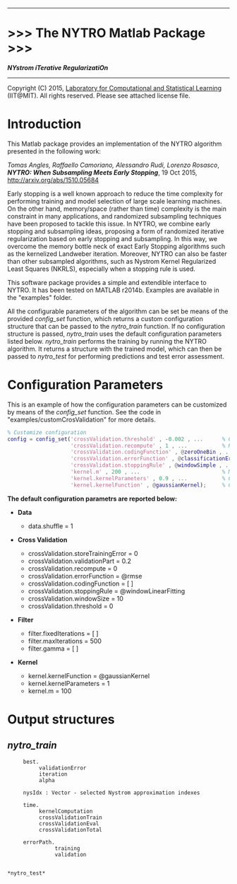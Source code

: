 
-------------------------------------
\>\>\> The NYTRO Matlab Package  \>\>\> 
========================
***NYstrom iTerative RegularizatiOn***

-------------------------------------


Copyright (C) 2015, [Laboratory for Computational and Statistical Learning](http://lcsl.mit.edu/#/home) (IIT@MIT).
All rights reserved.
Please see attached license file.

Introduction
============

This Matlab package provides an implementation of the NYTRO algorithm presented in the following work:

*Tomas Angles, Raffaello Camoriano, Alessandro Rudi, Lorenzo Rosasco*, ***NYTRO: When Subsampling Meets Early Stopping***,
19 Oct 2015,
http://arxiv.org/abs/1510.05684

Early stopping is a well known approach to reduce the time complexity for performing training and model selection of large scale learning machines. On the other hand, memory/space (rather than time) complexity is the main constraint in many applications, and randomized subsampling techniques have been proposed to tackle this issue. In NYTRO, we combine early stopping and subsampling ideas, proposing a form of randomized iterative regularization based on early stopping and subsampling. In this way, we overcome the memory bottle neck of exact Early Stopping algorithms such as the kernelized Landweber iteration. Moreover, NYTRO can also be faster than other subsampled algorithms, such as Nystrom Kernel Regularized Least Squares (NKRLS), especially when a stopping rule is used.

This software package provides a simple and extendible interface to NYTRO. It has been tested on MATLAB r2014b. Examples are available  in the "examples" folder.

All the configurable parameters of the algorithm can be set be means of the provided *config_set* function, which returns a custom configuration structure that can be passed to the *nytro_train* function. If no configuration structure is passed, *nytro_train* uses the default configuration parameters listed below. *nytro_train* performs the training by running the NYTRO algorithm. It returns a structure with the trained model, which can then be passed to *nytro_test* for performing predictions and test error assessment.


Configuration Parameters
====
This is an example of how the configuration parameters can be customized by means of the *config_set* function. See the code in "examples/customCrosValidation" for more details.

```matlab
% Customize configuration
config = config_set('crossValidation.threshold' , -0.002 , ...      % Change stopping rule threshold
                    'crossValidation.recompute' , 1 , ...           % Recompute the solution after cross validation
                    'crossValidation.codingFunction' , @zeroOneBin , ...   % Change coding function
                    'crossValidation.errorFunction' , @classificationError , ...   % Change error function
                    'crossValidation.stoppingRule' , @windowSimple , ...   % Change stopping rule function
                    'kernel.m' , 200 , ...                          % Modify the subsampling level (default m = 100)
                    'kernel.kernelParameters' , 0.9 , ...           % Change kernel parameter (sigma)
                    'kernel.kernelFunction' , @gaussianKernel);     % Change kernel function
```

**The default configuration parametrs are reported below:**
* **Data**
    * data.shuffle = 1

* **Cross Validation**
    * crossValidation.storeTrainingError = 0
    * crossValidation.validationPart = 0.2
    * crossValidation.recompute = 0
    * crossValidation.errorFunction = @rmse
    * crossValidation.codingFunction = [ ]
    * crossValidation.stoppingRule = @windowLinearFitting
    * crossValidation.windowSize = 10
    * crossValidation.threshold = 0

* **Filter**
    * filter.fixedIterations  = [ ]
    * filter.maxIterations  = 500
    * filter.gamma  = [ ]

* **Kernel**
    * kernel.kernelFunction  = @gaussianKernel
    * kernel.kernelParameters = 1
    * kernel.m = 100
    
    
    
    
Output structures
======

*nytro_train*
----

         best.
              validationError
              iteration
              alpha

         nysIdx : Vector - selected Nystrom approximation indexes

         time.
              kernelComputation
              crossValidationTrain
              crossValidationEval
              crossValidationTotal

         errorPath.
                   training
                   validation
```

*nytro_test*
